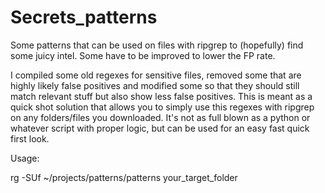 # Secrets_patterns
Some patterns that can be used on files with ripgrep to (hopefully) find some juicy intel. Some have to be improved to lower the FP rate.


I compiled some old regexes for sensitive files, removed some that are highly likely false positives and modified some so that they should still match relevant stuff but also show less false positives. This is meant as a quick shot solution that allows you to simply use this regexes with ripgrep on any folders/files you downloaded. It's not as full blown as a python or whatever script with proper logic, but can be used for an easy fast quick first look.

Usage:

rg -SUf ~/projects/patterns/patterns your_target_folder
